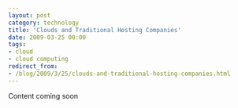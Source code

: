 ```yaml
---
layout: post
category: technology
title: 'Clouds and Traditional Hosting Companies'
date: 2009-03-25 00:00
tags:
- cloud
- cloud computing
redirect_from:
- /blog/2009/3/25/clouds-and-traditional-hosting-companies.html
---
```

Content coming soon
